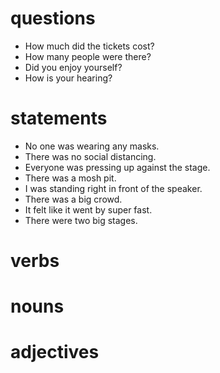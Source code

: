 # questions
- How much did the tickets cost?
- How many people were there?
- Did you enjoy yourself?
- How is your hearing?

# statements
- No one was wearing any masks.
- There was no social distancing.
- Everyone was pressing up against the stage.
- There was a mosh pit.
- I was standing right in front of the speaker.
- There was a big crowd.
- It felt like it went by super fast.
- There were two big stages.

# verbs

# nouns

# adjectives